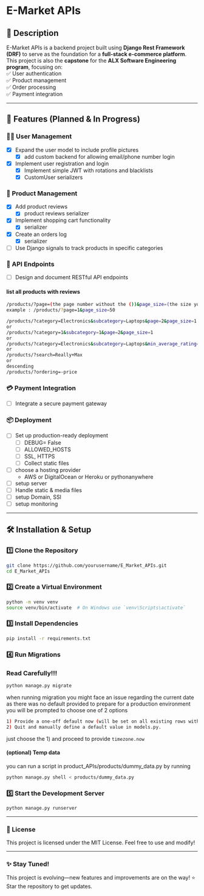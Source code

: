# E-Market APIs

## 📌 Description  
E-Market APIs is a backend project built using **Django Rest Framework (DRF)** to serve as the foundation for a **full-stack e-commerce platform**.  
This project is also the **capstone** for the **ALX Software Engineering program**, focusing on:  
✅ User authentication  
✅ Product management  
✅ Order processing  
✅ Payment integration  

---

## 🚀 Features (Planned & In Progress)  

### 🧑‍💻 User Management  
- [x] Expand the user model to include profile pictures  
    - [x] add custom backend for allowing email/phone number login 
- [x] Implement user registration and login  
    - [x] Implement simple JWT with rotations and blacklists
    - [x] CustomUser serializers

### 🛒 Product Management  
- [x] Add product reviews  
    - [x] product reviews serializer
- [x] Implement shopping cart functionality  
    - [x] serializer
- [x] Create an orders log  
    - [x] serializer 
- [ ] Use Django signals to track products in specific categories  

### 🔌 API Endpoints  
- [ ] Design and document RESTful API endpoints  

#### list all products with reviews
```bash
/products/?page=(the page number without the ())&page_size=(the size you want without the () )
example : /products/?page=1&page_size=50
```

```bash
/products/?category=Electronics&subcategory=Laptops&page=2&page_size=1
or
/products/?category=1&subcategory=1&page=2&page_size=1
or
/products/?category=Electronics&subcategory=Laptops&min_average_rating=4
or
/products/?search=Really+Max
or
descending
/products/?ordering=-price
```

### 💳 Payment Integration  
- [ ] Integrate a secure payment gateway  

### 📦 Deployment  
- [ ] Set up production-ready deployment
    - [ ] DEBUG= False
    - [ ] ALLOWED_HOSTS
    - [ ] SSL, HTTPS
    - [ ] Collect static files
- [ ] choose a hosting provider
    - AWS or DigitalOcean or Heroku or pythonanywhere
- [ ] setup server 
- [ ] Handle static & media files
- [ ] setup Domain, SSl
- [ ] setup monitoring 
---

## 🛠 Installation & Setup  

### 1️⃣ Clone the Repository  
```bash
git clone https://github.com/yourusername/E_Market_APIs.git
cd E_Market_APIs
```
### 2️⃣ Create a Virtual Environment
```bash
python -m venv venv
source venv/bin/activate  # On Windows use `venv\Scripts\activate`
```
### 3️⃣ Install Dependencies
```bash
pip install -r requirements.txt
```
### 4️⃣ Run Migrations
### Read Carefully!!!

```bash
python manage.py migrate
```

when running migration you might face an issue regarding the current date as there was no default provided to prepare for a production environment 
you will be prompted to choose one of 2 options 
```bash
1) Provide a one-off default now (will be set on all existing rows with a null value for this column)
2) Quit and manually define a default value in models.py.
```
just choose the 1) and proceed to provide `timezone.now`

#### (optional) Temp data
you can run a script in product_APIs/products/dummy_data.py
by running 

```bash
python manage.py shell < products/dummy_data.py 
```

### 5️⃣ Start the Development Server
```bash
python manage.py runserver
```

---

### 📜 License
This project is licensed under the MIT License.
Feel free to use and modify!

---

### ✨ Stay Tuned!
This project is evolving—new features and improvements are on the way!
⭐ Star the repository to get updates.


